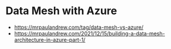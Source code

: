 # Data Mesh with Azure

- https://mrpaulandrew.com/tag/data-mesh-vs-azure/
- https://mrpaulandrew.com/2021/12/15/building-a-data-mesh-architecture-in-azure-part-1/
